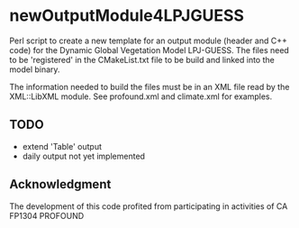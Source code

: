 # newOutputModule4LPJGUESS

Perl script to create a new template for an output module (header and C++ code) for the Dynamic Global Vegetation Model LPJ-GUESS. The files need to be 'registered' in the CMakeList.txt file to be build and linked into the model binary.

The information needed to build the files must be in an XML file read by the XML::LibXML module. See profound.xml and climate.xml for examples.

## TODO

* extend 'Table' output
* daily output not yet implemented

## Acknowledgment

The development of this code profited from participating in activities of CA FP1304 PROFOUND

